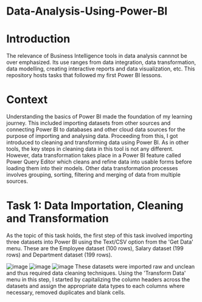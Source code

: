 # Data-Analysis-Using-Power-BI
# Introduction
The relevance of Business Intelligence tools in data analysis cannnot be over emphasized. Its use ranges from data integration, data transformation, data modelling, creating interactive reports and data visualization, etc. This repository hosts tasks that followed my first Power BI lessons.
# Context
Understanding the basics of Power BI made the foundation of my learning journey. This included importing datasets from other sources and connecting Power BI to databases and other cloud data sources for the purpose of importing and analysing data. Proceeding from this, I got introduced to cleaning and transforming data using Power BI. As in other tools, the key steps in cleaning data in this tool is not any different. However, data transformation takes place in a Power BI feature called Power Query Editor which cleans and refine data into usable forms before loading them into their models. Other data transformation processes involves grouping, sorting, filtering and merging of data from multiple sources.
# Task 1: Data Importation, Cleaning and Transformation
As the topic of this task holds, the first step of this task involved importing three datasets into Power BI using the Text/CSV option from the 'Get Data' menu. These are the Employee dataset (100 rows), Salary dataset (199 rows) and Department dataset (199 rows).

![image](https://github.com/dianeanalyst/Data-Analysis-Using-Power-BI/assets/120665115/6636ef5c-7a0b-4b8b-b7de-7680b49b25be)
![image](https://github.com/dianeanalyst/Data-Analysis-Using-Power-BI/assets/120665115/cefe127e-060b-4707-bb2b-90c5c00bb814)
![image](https://github.com/dianeanalyst/Data-Analysis-Using-Power-BI/assets/120665115/3c0b2447-f73f-4dc0-a3e9-cb25ad212018)
These datasets were imported raw and unclean and thus required data cleaning techniques. Using the 'Transform Data' menu in this step, I started by capitalizing the column headers across the datasets and assign the appropriate data types to each columns where necessary, removed duplicates and blank cells.

